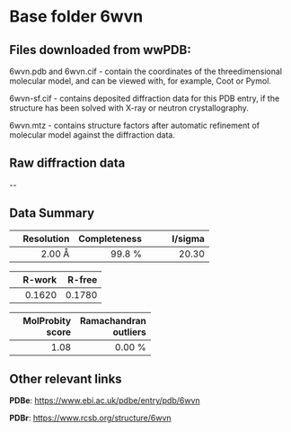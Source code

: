 # Base folder 6wvn

## Files downloaded from wwPDB:

6wvn.pdb and 6wvn.cif - contain the coordinates of the threedimensional molecular model, and can be viewed with, for example, Coot or Pymol.

6wvn-sf.cif - contains deposited diffraction data for this PDB entry, if the structure has been solved with X-ray or neutron crystallography.

6wvn.mtz - contains structure factors after automatic refinement of molecular model against the diffraction data.

## Raw diffraction data

--<br> 

## Data Summary
|   | Resolution | Completeness| I/sigma |
|---|-------------:|----------------:|--------------:|
|   |2.00 Å|99.8  %|<img width=50/>20.30|

|   | **R-work**| **R-free**   
|---|-------------:|----------------:|           
||  0.1620|  0.1780|

|   |**MolProbity<br>score**| **Ramachandran<br>outliers** 
|---|-------------:|----------------:|
||  1.08|  0.00 %|

 

 



## Other relevant links 
**PDBe**:  https://www.ebi.ac.uk/pdbe/entry/pdb/6wvn
 
**PDBr**: https://www.rcsb.org/structure/6wvn 


